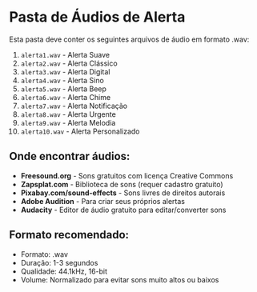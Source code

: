 # Pasta de Áudios de Alerta

Esta pasta deve conter os seguintes arquivos de áudio em formato .wav:

1. `alerta1.wav` - Alerta Suave
2. `alerta2.wav` - Alerta Clássico  
3. `alerta3.wav` - Alerta Digital
4. `alerta4.wav` - Alerta Sino
5. `alerta5.wav` - Alerta Beep
6. `alerta6.wav` - Alerta Chime
7. `alerta7.wav` - Alerta Notificação
8. `alerta8.wav` - Alerta Urgente
9. `alerta9.wav` - Alerta Melodia
10. `alerta10.wav` - Alerta Personalizado

## Onde encontrar áudios:

- **Freesound.org** - Sons gratuitos com licença Creative Commons
- **Zapsplat.com** - Biblioteca de sons (requer cadastro gratuito)
- **Pixabay.com/sound-effects** - Sons livres de direitos autorais
- **Adobe Audition** - Para criar seus próprios alertas
- **Audacity** - Editor de áudio gratuito para editar/converter sons

## Formato recomendado:
- Formato: .wav
- Duração: 1-3 segundos
- Qualidade: 44.1kHz, 16-bit
- Volume: Normalizado para evitar sons muito altos ou baixos
